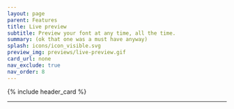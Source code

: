 ```yaml
---
layout: page
parent: Features
title: Live preview
subtitle: Preview your font at any time, all the time.
summary: (ok that one was a must have anyway)
splash: icons/icon_visible.svg
preview_img: previews/live-preview.gif
card_url: none
nav_exclude: true
nav_order: 8
---
```


{% include header_card %}

---